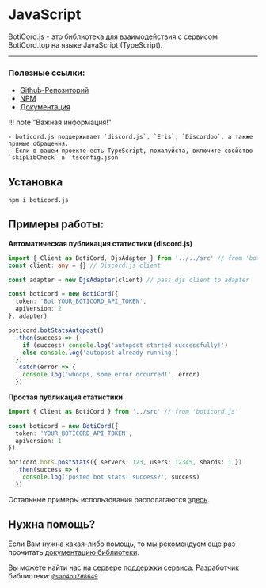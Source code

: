 # JavaScript
BotiCord.js - это библиотека для взаимодействия с сервисом BotiCord.top на языке JavaScript (TypeScript).

____

### Полезные ссылки:

- [Github-Репозиторий](https://github.com/boticord/boticord.js) 
- [NPM](https://www.npmjs.com/package/boticord.js) 
- [Документация](https://js.boticord.top/)


!!! note "Важная информация!"

    - boticord.js поддерживает `discord.js`, `Eris`, `Discordoo`, а также прямые обращения.
    - Если в вашем проекте есть TypeScript, пожалуйста, включите свойство `skipLibCheck` в `tsconfig.json`


## Установка
```
npm i boticord.js
```

## Примеры работы:

**Автоматическая публикация статистики (discord.js)**

```ts
import { Client as BotiCord, DjsAdapter } from '../../src' // from 'boticord.js'
const client: any = {} // Discord.js client

const adapter = new DjsAdapter(client) // pass djs client to adapter

const boticord = new BotiCord({
  token: 'Bot YOUR_BOTICORD_API_TOKEN',
  apiVersion: 2
}, adapter)

boticord.botStatsAutopost()
  .then(success => {
    if (success) console.log('autopost started successfully!')
    else console.log('autopost already running')
  })
  .catch(error => {
    console.log('whoops, some error occurred!', error)
  })
```

**Простая публикация статистики**

```ts
import { Client as BotiCord } from '../src' // from 'boticord.js'

const boticord = new BotiCord({
  token: 'YOUR_BOTICORD_API_TOKEN',
  apiVersion: 1
})

boticord.bots.postStats({ servers: 123, users: 12345, shards: 1 })
  .then(success => {
    console.log('posted bot stats! success?', success)
  })
```

Остальные примеры использования располагаются [здесь](https://github.com/boticord/boticord.js/tree/master/examples).

## Нужна помощь?

Если Вам нужна какая-либо помощь, то мы рекомендуем еще раз прочитать [документацию библиотеки](https://js.boticord.top/).

Вы можете найти нас на [сервере поддержки сервиса](https://boticord.top/discord). 
Разработчик библиотеки: [`@san4ouZ#8649`](https://boticord.top/profile/607148903833403422)
